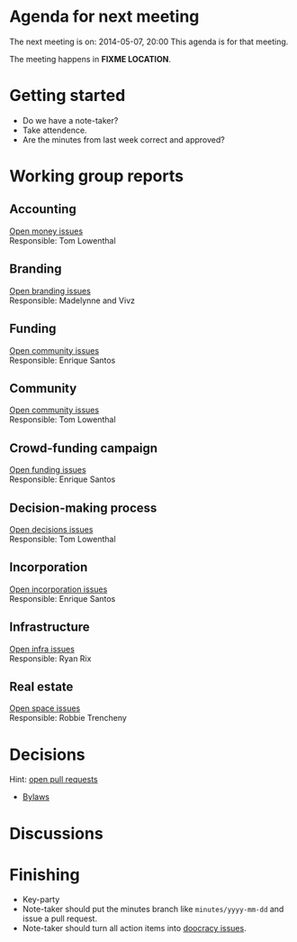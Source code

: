 Agenda for next meeting
=======================

The next meeting is on: 2014-05-07, 20:00
This agenda is for that meeting.

The meeting happens in **FIXME LOCATION**.

Getting started
===============

* Do we have a note-taker?
* Take attendence.
* Are the minutes from last week correct and approved?


Working group reports
=====================

Accounting
----------
[Open money issues](https://github.com/nortonimperiallabs/doocracy/issues?labels=money&page=1&state=open)  
Responsible: Tom Lowenthal

Branding
--------
[Open branding issues](https://github.com/nortonimperiallabs/doocracy/issues?labels=branding&page=1&state=open)  
Responsible: Madelynne and Vivz    


Funding
---------
[Open community issues](https://github.com/nortonimperiallabs/doocracy/issues?labels=funding&page=1&state=open)  
Responsible: Enrique Santos

Community
---------
[Open community issues](https://github.com/nortonimperiallabs/doocracy/issues?labels=community&page=1&state=open)  
Responsible: Tom Lowenthal  

Crowd-funding campaign
----------------------
[Open funding issues](https://github.com/nortonimperiallabs/doocracy/issues?labels=funding&page=1&state=open)  
Responsible: Enrique Santos  

Decision-making process
-----------------------
[Open decisions issues](https://github.com/nortonimperiallabs/doocracy/issues?labels=decisions&page=1&state=open)  
Responsible: Tom Lowenthal


Incorporation
-------------
[Open incorporation issues](https://github.com/nortonimperiallabs/doocracy/issues?labels=incorporation&page=1&state=open)  
Responsible: Enrique Santos  


Infrastructure
--------------
[Open infra issues](https://github.com/nortonimperiallabs/doocracy/issues?labels=tech%2Finfra&page=1&state=open)  
Responsible: Ryan Rix  

Real estate
-----------
[Open space issues](https://github.com/nortonimperiallabs/doocracy/issues?labels=space&page=1&state=open)  
Responsible: Robbie Trencheny  


Decisions
=========
Hint: [open pull requests](https://github.com/nortonimperiallabs/nortonimperiallabs/pulls)

* [Bylaws](https://github.com/nortonimperiallabs/nortonimperiallabs/pull/14)

Discussions
===========

Finishing
=========

* Key-party
* Note-taker should put the minutes branch like `minutes/yyyy-mm-dd` and issue a pull request.
* Note-taker should turn all action items into [doocracy issues](https://github.com/nortonimperiallabs/doocracy/issues).
